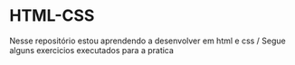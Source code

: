 # HTML-CSS
Nesse repositório estou aprendendo a desenvolver em html e css /
Segue alguns exercicios executados para a pratica
